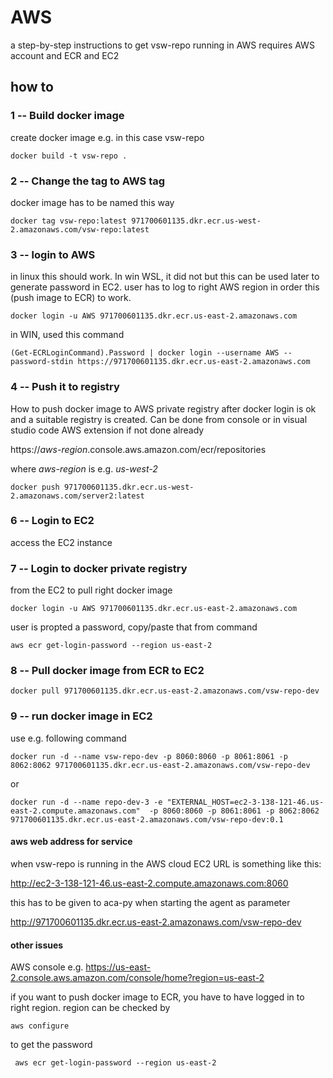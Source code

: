 
# AWS

a step-by-step instructions to get vsw-repo running in AWS
requires AWS account and ECR and EC2


## how to 

### 1 -- Build docker image

create docker image e.g. in this case vsw-repo

```
docker build -t vsw-repo .
```

### 2 --  Change the tag to AWS tag

docker image has to be named this way

```
docker tag vsw-repo:latest 971700601135.dkr.ecr.us-west-2.amazonaws.com/vsw-repo:latest
```

### 3 --  login to AWS

in linux this should work. In win WSL, it did not but this can be used later to generate password in EC2.
user has to log to right AWS region in order this (push image to ECR) to work.


```
docker login -u AWS 971700601135.dkr.ecr.us-east-2.amazonaws.com
```

in WIN, used this command
```
(Get-ECRLoginCommand).Password | docker login --username AWS --password-stdin https://971700601135.dkr.ecr.us-east-2.amazonaws.com
```

### 4 -- Push it to registry

How to push docker image to AWS private registry after docker login is ok and a suitable registry is created.
Can be done from console or in visual studio code AWS extension if not done already

https://_aws-region_.console.aws.amazon.com/ecr/repositories

where _aws-region_ is e.g. _us-west-2_

```
docker push 971700601135.dkr.ecr.us-west-2.amazonaws.com/server2:latest
```
### 6 -- Login to EC2

access the EC2 instance 

### 7 -- Login to docker private registry
from the EC2 to pull right docker image

```
docker login -u AWS 971700601135.dkr.ecr.us-east-2.amazonaws.com
```
user is propted a password, copy/paste that from command
```
aws ecr get-login-password --region us-east-2
```

### 8 -- Pull docker image from ECR to EC2
```
docker pull 971700601135.dkr.ecr.us-east-2.amazonaws.com/vsw-repo-dev
```

### 9 -- run docker image in EC2

use e.g. following command

```
docker run -d --name vsw-repo-dev -p 8060:8060 -p 8061:8061 -p 8062:8062 971700601135.dkr.ecr.us-east-2.amazonaws.com/vsw-repo-dev
```
or
```
docker run -d --name repo-dev-3 -e "EXTERNAL_HOST=ec2-3-138-121-46.us-east-2.compute.amazonaws.com"  -p 8060:8060 -p 8061:8061 -p 8062:8062 971700601135.dkr.ecr.us-east-2.amazonaws.com/vsw-repo-dev:0.1
```

#### aws web address for service

when vsw-repo is running in the AWS cloud EC2
URL is something like this:

http://ec2-3-138-121-46.us-east-2.compute.amazonaws.com:8060

this has to be given to aca-py when starting the agent as parameter

http://971700601135.dkr.ecr.us-east-2.amazonaws.com/vsw-repo-dev

#### other issues

AWS console e.g. 
https://us-east-2.console.aws.amazon.com/console/home?region=us-east-2

if you want to push docker image to ECR, you have to have logged in to right region.
region can be checked by

```
aws configure
```

to get the password 
```
 aws ecr get-login-password --region us-east-2
```
